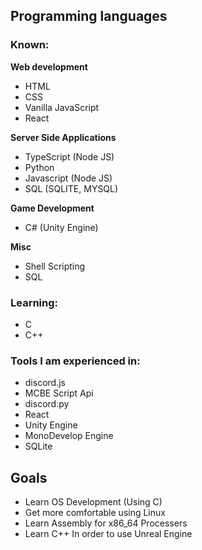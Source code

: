 ## Programming languages
### Known:
**Web development**
- HTML
- CSS
- Vanilla JavaScript
- React

**Server Side Applications**
- TypeScript (Node JS)
- Python
- Javascript (Node JS)
- SQL (SQLITE, MYSQL)

**Game Development**
- C# (Unity Engine)

**Misc**
- Shell Scripting
- SQL

### Learning:
- C
- C++

### Tools I am experienced in:
- discord.js
- MCBE Script Api
- discord.py
- React
- Unity Engine
- MonoDevelop Engine
- SQLite

## Goals
- Learn OS Development (Using C)
- Get more comfortable using Linux
- Learn Assembly for x86_64 Processers
- Learn C++ In order to use Unreal Engine
